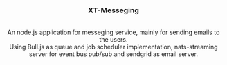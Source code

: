 <h3 align="center">XT-Messeging</h3>
<p align="center">
<br />
An node.js application for messeging service, mainly for sending emails to the users.
<br />
Using Bull.js as queue and job scheduler implementation, nats-streaming server for event bus pub/sub and sendgrid as email server.
</p>
